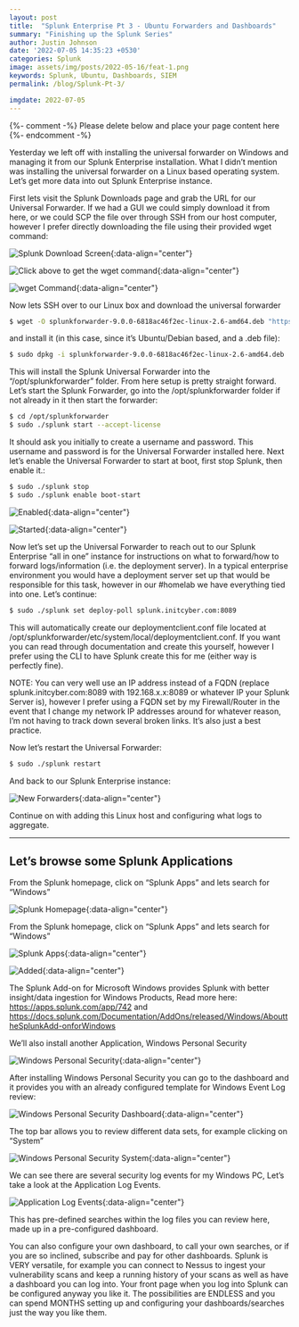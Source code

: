 ```yaml
---
layout: post
title:  "Splunk Enterprise Pt 3 - Ubuntu Forwarders and Dashboards"
summary: "Finishing up the Splunk Series"
author: Justin Johnson
date: '2022-07-05 14:35:23 +0530'
categories: Splunk
image: assets/img/posts/2022-05-16/feat-1.png
keywords: Splunk, Ubuntu, Dashboards, SIEM
permalink: /blog/Splunk-Pt-3/

imgdate: 2022-07-05
---
```


{%- comment -%} Please delete below and place your page content here {%- endcomment -%}

Yesterday we left off with installing the universal forwarder on Windows and managing it from our Splunk Enterprise installation. What I didn’t mention was installing the universal forwarder on a Linux based operating system. Let’s get more data into out Splunk Enterprise instance.

First lets visit the Splunk Downloads page and grab the URL for our Universal Forwarder. If we had a GUI we could simply download it from here, or we could SCP the file over through SSH from our host computer, however I prefer directly downloading the file using their provided wget command:

![Splunk Download Screen](/assets/img/posts/{{page.imgdate}}/2.png){:data-align="center"}

![Click above to get the wget command](/assets/img/posts/{{page.imgdate}}/3.png){:data-align="center"}

![wget Command](/assets/img/posts/{{page.imgdate}}/4.png){:data-align="center"}

Now lets SSH over to our Linux box and download the universal forwarder

```bash
$ wget -O splunkforwarder-9.0.0-6818ac46f2ec-linux-2.6-amd64.deb "https://download.splunk.com/products/universalforwarder/releases/9.0.0/linux/splunkforwarder-9.0.0-6818ac46f2ec-linux-2.6-amd64.deb"
```

and install it (in this case, since it’s Ubuntu/Debian based, and a .deb file):

```bash
$ sudo dpkg -i splunkforwarder-9.0.0-6818ac46f2ec-linux-2.6-amd64.deb
```
This will install the Splunk Universal Forwarder into the “/opt/splunkforwarder” folder. From here setup is pretty straight forward. Let’s start the Splunk Forwarder, go into the /opt/splunkforwarder folder if not already in it then start the forwarder:

```bash
$ cd /opt/splunkforwarder
$ sudo ./splunk start --accept-license
```

It should ask you initially to create a username and password. This username and password is for the Universal Forwarder installed here. Next let’s enable the Universal Forwarder to start at boot, first stop Splunk, then enable it.:

```bash
$ sudo ./splunk stop
$ sudo ./splunk enable boot-start
```

![Enabled](/assets/img/posts/{{page.imgdate}}/5.png){:data-align="center"}

![Started](/assets/img/posts/{{page.imgdate}}/6.png){:data-align="center"}

Now let’s set up the Universal Forwarder to reach out to our Splunk Enterprise “all in one” instance for instructions on what to forward/how to forward logs/information (i.e. the deployment server). In a typical enterprise environment you would have a deployment server set up that would be responsible for this task, however in our #homelab we have everything tied into one. Let’s continue:

```bash
$ sudo ./splunk set deploy-poll splunk.initcyber.com:8089
```
This will automatically create our deploymentclient.conf file located at /opt/splunkforwarder/etc/system/local/deploymentclient.conf. If you want you can read through documentation and create this yourself, however I prefer using the CLI to have Splunk create this for me (either way is perfectly fine).

NOTE: You can very well use an IP address instead of a FQDN (replace splunk.initcyber.com:8089 with 192.168.x.x:8089 or whatever IP your Splunk Server is), however I prefer using a FQDN set by my Firewall/Router in the event that I change my network IP addresses around for whatever reason, I’m not having to track down several broken links. It’s also just a best practice.

Now let’s restart the Universal Forwarder:

```bash
$ sudo ./splunk restart
```
And back to our Splunk Enterprise instance:

![New Forwarders](/assets/img/posts/{{page.imgdate}}/7.png){:data-align="center"}

Continue on with adding this Linux host and configuring what logs to aggregate.

----

## Let’s browse some Splunk Applications
From the Splunk homepage, click on “Splunk Apps” and lets search for “Windows”

![Splunk Homepage](/assets/img/posts/{{page.imgdate}}/8.png){:data-align="center"}

From the Splunk homepage, click on “Splunk Apps” and lets search for “Windows”

![Splunk Apps](/assets/img/posts/{{page.imgdate}}/9.png){:data-align="center"}

![Added](/assets/img/posts/{{page.imgdate}}/10.png){:data-align="center"}

The Splunk Add-on for Microsoft Windows provides Splunk with better insight/data ingestion for Windows Products, Read more here: https://apps.splunk.com/app/742 and https://docs.splunk.com/Documentation/AddOns/released/Windows/AbouttheSplunkAdd-onforWindows

We’ll also install another Application, Windows Personal Security

![Windows Personal Security](/assets/img/posts/{{page.imgdate}}/11.png){:data-align="center"}

After installing Windows Personal Security you can go to the dashboard and it provides you with an already configured template for Windows Event Log review:

![Windows Personal Security Dashboard](/assets/img/posts/{{page.imgdate}}/12.png){:data-align="center"}

The top bar allows you to review different data sets, for example clicking on “System”

![Windows Personal Security System](/assets/img/posts/{{page.imgdate}}/13.png){:data-align="center"}

We can see there are several security log events for my Windows PC, Let’s take a look at the Application Log Events.

![Application Log Events](/assets/img/posts/{{page.imgdate}}/14.png){:data-align="center"}

This has pre-defined searches within the log files you can review here, made up in a pre-configured dashboard.

You can also configure your own dashboard, to call your own searches, or if you are so inclined, subscribe and pay for other dashboards. Splunk is VERY versatile, for example you can connect to Nessus to ingest your vulnerability scans and keep a running history of your scans as well as have a dashboard you can log into. Your front page when you log into Splunk can be configured anyway you like it. The possibilities are ENDLESS and you can spend MONTHS setting up and configuring your dashboards/searches just the way you like them.

